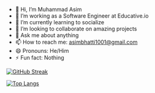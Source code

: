 - 👋 Hi, I’m Muhammad Asim
- 🔭 I’m working as a Software Engineer at Educative.io
- 🌱 I’m currently learning to socialize
- 👯 I’m looking to collaborate on amazing projects
- 💬 Ask me about anything
- 📫 How to reach me: asimbhatti1001@gmail.com
- 😄 Pronouns: He/Him
- ⚡ Fun fact: Nothing

[![GitHub Streak](https://streak-stats.demolab.com?user=MuhammadAsim1001&theme=dark&hide_border=true)](https://git.io/streak-stats)

[![Top Langs](https://github-readme-stats.vercel.app/api/top-langs/?username=MuhammadAsim1001&layout=donut-vertical)](https://github.com/anuraghazra/github-readme-stats)

<!---
MuhammadAsim1001/MuhammadAsim1001 is a ✨ special ✨ repository because its `README.md` (this file) appears on your GitHub profile.
You can click the Preview link to take a look at your changes.
--->
